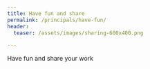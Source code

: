 ```yaml
---
title: Have fun and share
permalink: /principals/have-fun/
header:
  teaser: /assets/images/sharing-600x400.png

---
```

Have fun and share your work
